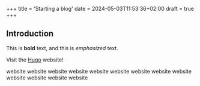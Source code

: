 +++
title = 'Starting a blog'
date = 2024-05-03T11:53:36+02:00
draft = true
+++

## Introduction

This is **bold** text, and this is *emphasized* text.

Visit the [Hugo](https://gohugo.io) website!

website
website
website
website
website
website
website
website
website
website
website
website
website